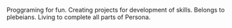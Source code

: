 Proggraming for fun.
Creating projects for development of skills.
Belongs to plebeians.
Living to complete all parts of Persona.
